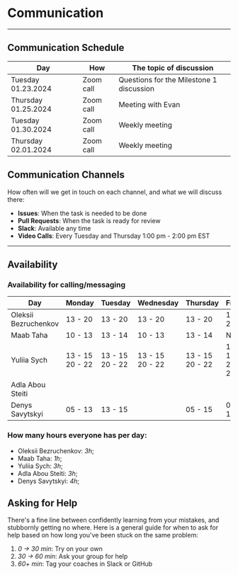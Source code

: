 
# Communication


---

## Communication Schedule
| Day                 | How       | The topic of discussion                  |
|---------------------|-----------|------------------------------------------|
| Tuesday 01.23.2024  | Zoom call | Questions for the Milestone 1 discussion |
| Thursday 01.25.2024 | Zoom call | Meeting with Evan                        |
| Tuesday 01.30.2024  | Zoom call | Weekly meeting                           |
| Thursday 02.01.2024 | Zoom call | Weekly meeting                           |

## Communication Channels

How often will we get in touch on each channel, and what we will discuss there:
- **Issues**: When the task is needed to be done
- **Pull Requests**: When the task is ready for review
- **Slack**: Available any time
- **Video Calls**: Every Tuesday and Thursday 1:00 pm - 2:00 pm EST
---

## Availability

### Availability for calling/messaging

| Day                  | Monday               | Tuesday              | Wednesday            | Thursday             | Friday               | Saturday | Sunday  |
|----------------------|----------------------|----------------------|----------------------|----------------------|----------------------|----------|---------|
| Oleksii Bezruchenkov | 13 - 20              | 13 - 20              | 13 - 20              | 13 - 20              | 13 - 20              | 13 - 20  | 13 - 20 |
| Maab Taha            | 10 - 13              | 13 - 14              | 10 - 13              | 13 - 14              |  N/A                 |Afternoon |Afternoon|
| Yuliia Sych          | 13 - 15<br/> 20 - 22 | 13 - 15<br/> 20 - 22 | 13 - 15<br/> 20 - 22 | 13 - 15<br/> 20 - 22 | 13 - 15<br/> 20 - 22 | 20 - 22  |         |
| Adla Abou Steiti     |                      |                      |                      |                      |                      |          |         |
| Denys Savytskyi      | 05 - 13              | 13 - 15              |                      | 05 - 15              | 05 - 13              | 03 - 05  |         |


### How many hours everyone has per day:

- Oleksii Bezruchenkov: _3h_;
- Maab Taha: _1h_;
- Yuliia Sych: _3h_;
- Adla Abou Steiti: _3h_;
- Denys Savytskyi: _4h_;


## Asking for Help

There's a fine line between confidently learning from your mistakes, and
stubbornly getting no where. Here is a general guide for when to ask for help
based on how long you've been stuck on the same problem:

1. _0 -> 30 min_: Try on your own
2. _30 -> 60 min_: Ask your group for help
3. _60+ min_: Tag your coaches in Slack or GitHub

